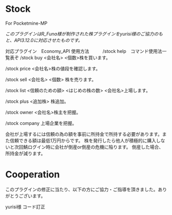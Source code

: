 # Stock
For Pocketmine-MP

_このプラグインはR_Funa様が制作された株プラグインをyurisi様のご協力のもと、API3.12.0に対応させたものです。_

対応プラグイン　Economy_API
使用方法　　　/stock help　コマンド使用法一覧表ぞ
 /stock buy <会社名> <個数>株を買います。

 /stock price <会社名>株の値段を確認します。

 /stock sell <会社名> <個数> 株を売ります。

 /stock list <信頼のための額> <はじめの株の数> <会社名>上場します。

 /stock plus <追加株> 株追加。

 /stock owner <会社名>株主を把握。

/stock company 上場企業を把握。


会社が上場するには信頼の為の額を事前に所持金で所持する必要があります。また信頼できる額は最低1万円からです。
株を発行したら他人が積極的に購入しないと次回鯖ログイン時に会社が倒産or倒産の危機に陥ります。
倒産した場合、所持金が減ります。

# Cooperation
このプラグインの修正に当たり、以下の方にご協力・ご指導を頂きました。ありがとうございます。

yurisi様  コード訂正
